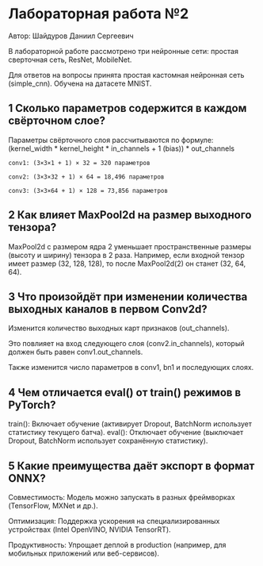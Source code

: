 # Лабораторная работа №2 
Автор: Шайдуров Даниил Сергеевич

В лабораторной работе рассмотрено три нейронные сети: простая сверточная сеть, ResNet, MobileNet. 

Для ответов на вопросы принята простая кастомная нейронная сеть (simple_cnn). Обучена на датасете MNIST.

## 1 Сколько параметров содержится в каждом свёрточном слое?
Параметры свёрточного слоя рассчитываются по формуле:
(kernel_width * kernel_height * in_channels + 1 (bias)) * out_channels

    conv1: (3×3×1 + 1) × 32 = 320 параметров

    conv2: (3×3×32 + 1) × 64 = 18,496 параметров

    conv3: (3×3×64 + 1) × 128 = 73,856 параметров

## 2 Как влияет MaxPool2d на размер выходного тензора?

MaxPool2d с размером ядра 2 уменьшает пространственные размеры (высоту и ширину) тензора в 2 раза. Например, если входной тензор имеет размер (32, 128, 128), то после MaxPool2d(2) он станет (32, 64, 64).

## 3 Что произойдёт при изменении количества выходных каналов в первом Conv2d?

Изменится количество выходных карт признаков (out_channels).

Это повлияет на вход следующего слоя (conv2.in_channels), который должен быть равен conv1.out_channels.

Также изменится число параметров в conv1, bn1 и последующих слоях.

## 4 Чем отличается eval() от train() режимов в PyTorch?

train(): Включает обучение (активирует Dropout, BatchNorm использует статистику текущего батча).
eval(): Отключает обучение (выключает Dropout, BatchNorm использует сохранённую статистику).


## 5 Какие преимущества даёт экспорт в формат ONNX?

Совместимость: Модель можно запускать в разных фреймворках (TensorFlow, MXNet и др.).

Оптимизация: Поддержка ускорения на специализированных устройствах (Intel OpenVINO, NVIDIA TensorRT).

Продуктивность: Упрощает деплой в production (например, для мобильных приложений или веб-сервисов).
